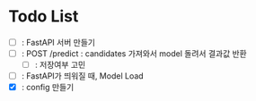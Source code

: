 # Todo List

- [ ] : FastAPI 서버 만들기
- [ ] : POST /predict : candidates 가져와서 model 돌려서 결과값 반환
    - [ ] : 저장여부 고민
- [ ] : FastAPI가 띄워질 때, Model Load
- [x] : config 만들기
